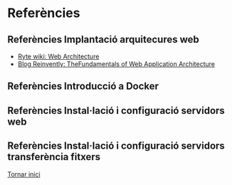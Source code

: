 # Referències

## Referències Implantació arquitecures web

- [Ryte wiki: Web Architecture](https://en.ryte.com/wiki/Web_Architecture)
- [Blog Reinvently: TheFundamentals of Web Application Architecture](https://reinvently.com/blog/fundamentals-web-application-architecture/)

## Referències Introducció a Docker

## Referències Instal·lació i configuració servidors web

## Referències Instal·lació i configuració servidors transferència fitxers

[Tornar inici](/README.md)

